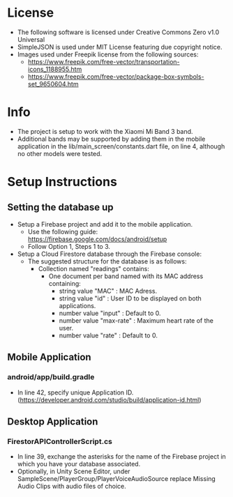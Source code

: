 # License

- The following software is licensed under Creative Commons Zero v1.0 Universal
- SimpleJSON is used under MIT License featuring due copyright notice.
- Images used under Freepik license from the following sources:
  - https://www.freepik.com/free-vector/transportation-icons_1188955.htm
  - https://www.freepik.com/free-vector/package-box-symbols-set_9650604.htm

# Info

- The project is setup to work with the Xiaomi Mi Band 3 band.
- Additional bands may be supported by adding them in the mobile application in the lib/main_screen/constants.dart file, on line 4, although no other models were tested.

# Setup Instructions

## Setting the database up

- Setup a Firebase project and add it to the mobile application.
  - Use the following guide: https://firebase.google.com/docs/android/setup
  - Follow Option 1, Steps 1 to 3. 
- Setup a Cloud Firestore database through the Firebase console:
  - The suggested structure for the database is as follows:
    - Collection named "readings" contains:
      - One document per band named with its MAC address containing:
        - string value "MAC"      : MAC Adress.
        - string value "id"       : User ID to be displayed on both applications.
        - number value "input"    : Default to 0.
        - number value "max-rate" : Maximum heart rate of the user.
        - number value "rate"     : Default to 0.

## Mobile Application

### android/app/build.gradle

- In line 42, specify unique Application ID. (https://developer.android.com/studio/build/application-id.html)

## Desktop Application

### FirestorAPIControllerScript.cs 
- In line 39, exchange the asterisks for the name of the Firebase project in which you have your database associated.
- Optionally, in Unity Scene Editor, under SampleScene/PlayerGroup/PlayerVoiceAudioSource replace Missing Audio Clips with audio files of choice.
